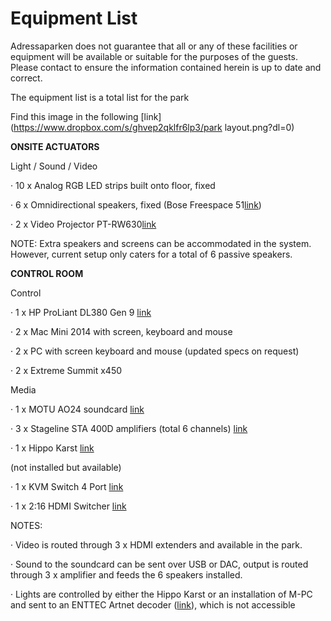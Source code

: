 # Equipment List

Adressaparken does not guarantee that all or any of these facilities or equipment will be available or suitable for the purposes of the guests. Please contact to ensure the information contained herein is up to date and correct.

The equipment list is a total list for the park

Find this image in the following [link](https://www.dropbox.com/s/ghvep2qklfr6lp3/park layout.png?dl=0)

**ONSITE ACTUATORS**

Light / Sound / Video

· 10 x Analog RGB LED strips built onto floor, fixed

· 6 x Omnidirectional speakers, fixed \(Bose Freespace 51[link](https://www.bose.com/en_us/products/speakers/stereo_speakers/free-space-51-environmental-speakers.html)\)

· 2 x Video Projector PT-RW630[link](http://www.projectorcentral.com/Panasonic-PT-RW630LBU-projection-calculator-pro.htm)

NOTE: Extra speakers and screens can be accommodated in the system. However, current setup only caters for a total of 6 passive speakers.

**CONTROL ROOM**

Control

· 1 x HP ProLiant DL380 Gen 9 [link](https://www.hpe.com/h20195/v2/GetPDF.aspx/c04346247.pdf)

· 2 x Mac Mini 2014 with screen, keyboard and mouse

· 2 x PC with screen keyboard and mouse \(updated specs on request\)

· 2 x Extreme Summit x450

Media

· 1 x MOTU AO24 soundcard [link](http://www.motu.com/products/avb/24ai-24ao)

· 3 x Stageline STA 400D amplifiers \(total 6 channels\) [link](https://www.img-stageline.com/products/audio/pa-amplifiers/digital-pa-amplifiers/sta-400d/)

· 1 x Hippo Karst [link](http://www.green-hippo.com/hippotizer-media-servers/karst/)

\(not installed but available\)

· 1 x KVM Switch 4 Port [link](http://www.kvm-switches-online.com/cs1644a.html)

· 1 x 2:16 HDMI Switcher [link](https://www.leteng.no/avdelinger/produkter/av-switch--and--scaler/hdmi/kramer1/kramer-switch-2x1-16-hdmi-19-675gbps-rs232-ir-edid-re-k-hdcp-vm-216hdmi-p0000015571)

NOTES:

· Video is routed through 3 x HDMI extenders and available in the park.

· Sound to the soundcard can be sent over USB or DAC, output is routed through 3 x amplifier and feeds the 6 speakers installed.

· Lights are controlled by either the Hippo Karst or an installation of M-PC and sent to an ENTTEC Artnet decoder \([link](https://www.enttec.com/eu/products/controls/legacy/ode/)\), which is not accessible


